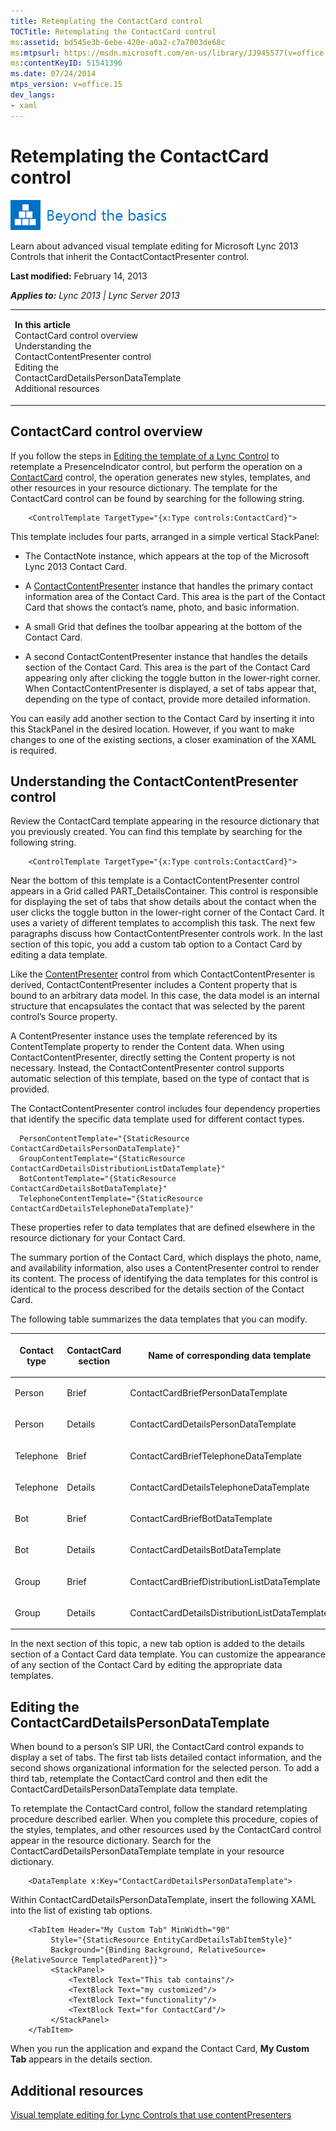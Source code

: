 ```yaml
---
title: Retemplating the ContactCard control
TOCTitle: Retemplating the ContactCard control
ms:assetid: bd545e3b-6ebe-420e-a0a2-c7a7003de68c
ms:mtpsurl: https://msdn.microsoft.com/en-us/library/JJ945577(v=office.15)
ms:contentKeyID: 51541396
ms.date: 07/24/2014
mtps_version: v=office.15
dev_langs:
- xaml
---
```


# Retemplating the ContactCard control

![Beyond the basics topic](images/JJ937254.mod_icon_beyondbasics_long(Office.15).png "Beyond the basics topic")

Learn about advanced visual template editing for Microsoft Lync 2013 Controls that inherit the ContactContactPresenter control.

**Last modified:** February 14, 2013

***Applies to:** Lync 2013 | Lync Server 2013*

<table>
<colgroup>
<col style="width: 50%" />
<col style="width: 50%" />
</colgroup>
<tbody>
<tr class="odd">
<td><p><strong>In this article</strong><br />
ContactCard control overview<br />
Understanding the ContactContentPresenter control<br />
Editing the ContactCardDetailsPersonDataTemplate<br />
Additional resources</p></td>
<td><p></p></td>
</tr>
</tbody>
</table>

## ContactCard control overview

If you follow the steps in [Editing the template of a Lync Control](editing-the-template-of-a-lync-control.md) to retemplate a PresenceIndicator control, but perform the operation on a [ContactCard](https://msdn.microsoft.com/en-us/library/hh379168\(v=office.15\)) control, the operation generates new styles, templates, and other resources in your resource dictionary. The template for the ContactCard control can be found by searching for the following string.

``` xaml
    <ControlTemplate TargetType="{x:Type controls:ContactCard}">
```

This template includes four parts, arranged in a simple vertical StackPanel:

  - The ContactNote instance, which appears at the top of the Microsoft Lync 2013 Contact Card.

  - A [ContactContentPresenter](https://msdn.microsoft.com/en-us/library/hh346128\(v=office.15\)) instance that handles the primary contact information area of the Contact Card. This area is the part of the Contact Card that shows the contact’s name, photo, and basic information.

  - A small Grid that defines the toolbar appearing at the bottom of the Contact Card.

  - A second ContactContentPresenter instance that handles the details section of the Contact Card. This area is the part of the Contact Card appearing only after clicking the toggle button in the lower-right corner. When ContactContentPresenter is displayed, a set of tabs appear that, depending on the type of contact, provide more detailed information.

You can easily add another section to the Contact Card by inserting it into this StackPanel in the desired location. However, if you want to make changes to one of the existing sections, a closer examination of the XAML is required.

## Understanding the ContactContentPresenter control

Review the ContactCard template appearing in the resource dictionary that you previously created. You can find this template by searching for the following string.

``` xaml
    <ControlTemplate TargetType="{x:Type controls:ContactCard}">
```

Near the bottom of this template is a ContactContentPresenter control appears in a Grid called PART\_DetailsContainer. This control is responsible for displaying the set of tabs that show details about the contact when the user clicks the toggle button in the lower-right corner of the Contact Card. It uses a variety of different templates to accomplish this task. The next few paragraphs discuss how ContactContentPresenter controls work. In the last section of this topic, you add a custom tab option to a Contact Card by editing a data template.

Like the [ContentPresenter](http://msdn2.microsoft.com/en-us/library/ms609804) control from which ContactContentPresenter is derived, ContactContentPresenter includes a Content property that is bound to an arbitrary data model. In this case, the data model is an internal structure that encapsulates the contact that was selected by the parent control’s Source property.

A ContentPresenter instance uses the template referenced by its ContentTemplate property to render the Content data. When using ContactContentPresenter, directly setting the Content property is not necessary. Instead, the ContactContentPresenter control supports automatic selection of this template, based on the type of contact that is provided.

The ContactContentPresenter control includes four dependency properties that identify the specific data template used for different contact types.

``` xaml
  PersonContentTemplate="{StaticResource ContactCardDetailsPersonDataTemplate}" 
  GroupContentTemplate="{StaticResource ContactCardDetailsDistributionListDataTemplate}" 
  BotContentTemplate="{StaticResource ContactCardDetailsBotDataTemplate}" 
  TelephoneContentTemplate="{StaticResource ContactCardDetailsTelephoneDataTemplate}" 
```

These properties refer to data templates that are defined elsewhere in the resource dictionary for your Contact Card.

The summary portion of the Contact Card, which displays the photo, name, and availability information, also uses a ContentPresenter control to render its content. The process of identifying the data templates for this control is identical to the process described for the details section of the Contact Card.

The following table summarizes the data templates that you can modify.

<table>
<colgroup>
<col style="width: 33%" />
<col style="width: 33%" />
<col style="width: 33%" />
</colgroup>
<thead>
<tr class="header">
<th><p>Contact type</p></th>
<th><p>ContactCard section</p></th>
<th><p>Name of corresponding data template</p></th>
</tr>
</thead>
<tbody>
<tr class="odd">
<td><p>Person</p></td>
<td><p>Brief</p></td>
<td><p>ContactCardBriefPersonDataTemplate</p></td>
</tr>
<tr class="even">
<td><p>Person</p></td>
<td><p>Details</p></td>
<td><p>ContactCardDetailsPersonDataTemplate</p></td>
</tr>
<tr class="odd">
<td><p>Telephone</p></td>
<td><p>Brief</p></td>
<td><p>ContactCardBriefTelephoneDataTemplate</p></td>
</tr>
<tr class="even">
<td><p>Telephone</p></td>
<td><p>Details</p></td>
<td><p>ContactCardDetailsTelephoneDataTemplate</p></td>
</tr>
<tr class="odd">
<td><p>Bot</p></td>
<td><p>Brief</p></td>
<td><p>ContactCardBriefBotDataTemplate</p></td>
</tr>
<tr class="even">
<td><p>Bot</p></td>
<td><p>Details</p></td>
<td><p>ContactCardDetailsBotDataTemplate</p></td>
</tr>
<tr class="odd">
<td><p>Group</p></td>
<td><p>Brief</p></td>
<td><p>ContactCardBriefDistributionListDataTemplate</p></td>
</tr>
<tr class="even">
<td><p>Group</p></td>
<td><p>Details</p></td>
<td><p>ContactCardDetailsDistributionListDataTemplate</p></td>
</tr>
</tbody>
</table>

In the next section of this topic, a new tab option is added to the details section of a Contact Card data template. You can customize the appearance of any section of the Contact Card by editing the appropriate data templates.

## Editing the ContactCardDetailsPersonDataTemplate

When bound to a person’s SIP URI, the ContactCard control expands to display a set of tabs. The first tab lists detailed contact information, and the second shows organizational information for the selected person. To add a third tab, retemplate the ContactCard control and then edit the ContactCardDetailsPersonDataTemplate data template.

To retemplate the ContactCard control, follow the standard retemplating procedure described earlier. When you complete this procedure, copies of the styles, templates, and other resources used by the ContactCard control appear in the resource dictionary. Search for the ContactCardDetailsPersonDataTemplate template in your resource dictionary.

``` xaml
    <DataTemplate x:Key="ContactCardDetailsPersonDataTemplate">
```

Within ContactCardDetailsPersonDataTemplate, insert the following XAML into the list of existing tab options.

``` xaml
    <TabItem Header="My Custom Tab" MinWidth="90"
         Style="{StaticResource EntityCardDetailsTabItemStyle}" 
         Background="{Binding Background, RelativeSource={RelativeSource TemplatedParent}}">
         <StackPanel>
             <TextBlock Text="This tab contains"/>
             <TextBlock Text="my customized"/>
             <TextBlock Text="functionality"/>
             <TextBlock Text="for ContactCard"/>
         </StackPanel>
    </TabItem>
```

When you run the application and expand the Contact Card, **My Custom Tab** appears in the details section.

## Additional resources

[Visual template editing for Lync Controls that use contentPresenters](visual-template-editing-for-lync-controls-that-use-contentpresenters.md)

